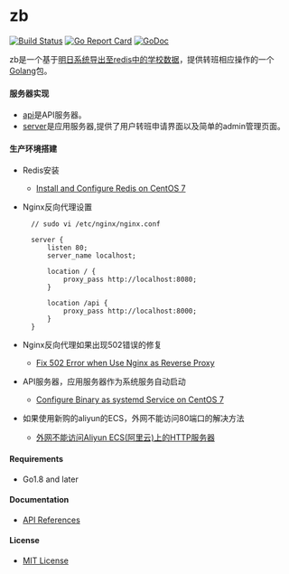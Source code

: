 # zb

[![Build Status](https://travis-ci.org/shchnmz/zb.svg?branch=master)](https://travis-ci.org/shchnmz/zb)
[![Go Report Card](https://goreportcard.com/badge/github.com/shchnmz/zb)](https://goreportcard.com/report/github.com/shchnmz/zb)
[![GoDoc](https://godoc.org/github.com/shchnmz/zb?status.svg)](https://godoc.org/github.com/shchnmz/zb)

zb是一个基于[明日系统导出至redis中的学校数据](https://github.com/shchnmz/ming)，提供转班相应操作的一个[Golang](https://golang.org)包。

#### 服务器实现
* [api](./api)是API服务器。
* [server](./server)是应用服务器,提供了用户转班申请界面以及简单的admin管理页面。

#### 生产环境搭建
* Redis安装
  * [Install and Configure Redis on CentOS 7](https://github.com/northbright/Notes/blob/master/Redis/Install/Install_and_Config_Redis_on_CentOS.md)
* Nginx反向代理设置

        // sudo vi /etc/nginx/nginx.conf

        server {
            listen 80;
            server_name localhost;

            location / {
                proxy_pass http://localhost:8080;
            }

            location /api {
                proxy_pass http://localhost:8000;
            }
        }

* Nginx反向代理如果出现502错误的修复
  * [Fix 502 Error when Use Nginx as Reverse Proxy](https://github.com/northbright/Notes/blob/master/nginx/fix-502-error-when-use-nginx-as-reverse-proxy.md)

* API服务器，应用服务器作为系统服务自动启动
  * [Configure Binary as systemd Service on CentOS 7](https://github.com/northbright/Notes/blob/master/Linux/CentOS/service/config-binary-as-systemd-service-on-centos-7/config-binary-as-systemd-service-on-centos-7.md)

* 如果使用新购的aliyun的ECS，外网不能访问80端口的解决方法
  * [外网不能访问Aliyun ECS(阿里云)上的HTTP服务器](https://github.com/northbright/Notes/blob/master/aliyun/can-not-access-http-server-on-aliyun-ecs.md)

#### Requirements
* Go1.8 and later

#### Documentation
* [API References](https://godoc.org/github.com/shchnmz/zb)

#### License
* [MIT License](LICENSE)
